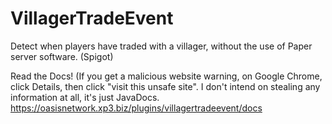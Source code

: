 # VillagerTradeEvent
Detect when players have traded with a villager, without the use of Paper server software. (Spigot)

Read the Docs! (If you get a malicious website warning, on Google Chrome, click Details, then click "visit this unsafe site".
I don't intend on stealing any information at all, it's just JavaDocs.
https://oasisnetwork.xp3.biz/plugins/villagertradeevent/docs
